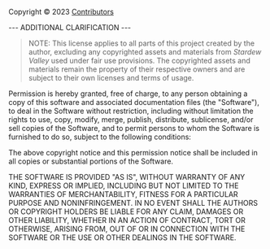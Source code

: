 Copyright ©️ 2023 [Contributors](https://github.com/colecrouter/Stardew-Save-Editor/graphs/contributors)

--- ADDITIONAL CLARIFICATION ---

> NOTE: This license applies to all parts of this project created by the author, excluding any copyrighted assets and materials from *Stardew Valley* used under fair use provisions. The copyrighted assets and materials remain the property of their respective owners and are subject to their own licenses and terms of usage.

Permission is hereby granted, free of charge, to any person obtaining a copy
of this software and associated documentation files (the "Software"), to deal
in the Software without restriction, including without limitation the rights
to use, copy, modify, merge, publish, distribute, sublicense, and/or sell
copies of the Software, and to permit persons to whom the Software is
furnished to do so, subject to the following conditions:

The above copyright notice and this permission notice shall be included in all
copies or substantial portions of the Software.

THE SOFTWARE IS PROVIDED "AS IS", WITHOUT WARRANTY OF ANY KIND, EXPRESS OR
IMPLIED, INCLUDING BUT NOT LIMITED TO THE WARRANTIES OF MERCHANTABILITY,
FITNESS FOR A PARTICULAR PURPOSE AND NONINFRINGEMENT. IN NO EVENT SHALL THE
AUTHORS OR COPYRIGHT HOLDERS BE LIABLE FOR ANY CLAIM, DAMAGES OR OTHER
LIABILITY, WHETHER IN AN ACTION OF CONTRACT, TORT OR OTHERWISE, ARISING FROM,
OUT OF OR IN CONNECTION WITH THE SOFTWARE OR THE USE OR OTHER DEALINGS IN THE
SOFTWARE.
